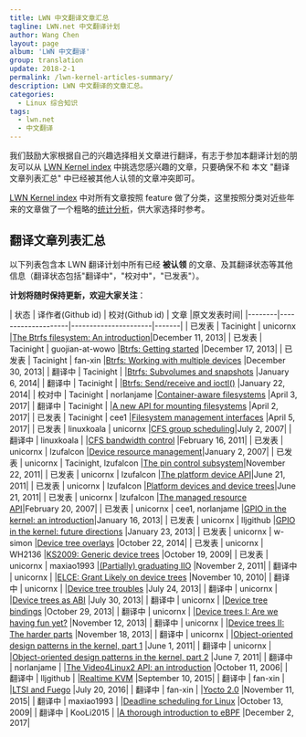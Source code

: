 ```yaml
---
title: LWN 中文翻译文章汇总
tagline: LWN.net 中文翻译计划
author: Wang Chen
layout: page
album: 'LWN 中文翻译'
group: translation
update: 2018-2-1
permalink: /lwn-kernel-articles-summary/
description: LWN 中文翻译的文章汇总。
categories:
  - Linux 综合知识
tags:
  - lwn.net
  - 中文翻译
---
```


我们鼓励大家根据自己的兴趣选择相关文章进行翻译，有志于参加本翻译计划的朋友可以从 [LWN Kernel index][2] 中挑选您感兴趣的文章，只要确保不和 本文 "翻译文章列表汇总" 中已经被其他人认领的文章冲突即可。

[LWN Kernel index][2] 中对所有文章按照 feature 做了分类，这里按照分类对近些年来的文章做了一个粗略的[统计分析](/lwn-kernel-articles-analysis)，供大家选择时参考。

## 翻译文章列表汇总

以下列表包含本 LWN 翻译计划中所有已经 **被认领** 的文章、及其翻译状态等其他信息（翻译状态包括"翻译中"，"校对中"，"已发表"）。

**计划将随时保持更新，欢迎大家关注**：

| 状态   | 译作者(Github id)  | 校对(Github id)    | 文章  |原文发表时间|
|--------|--------------------|----------------------|-------|
| 已发表 | Tacinight          | unicornx             |[The Btrfs filesystem: An introduction](/lwn-576276-the-btrfs-filesystem-an-introduction)|December 11, 2013|
| 已发表 | Tacinight          | guojian-at-wowo      |[Btrfs: Getting started](/lwn-577218-btrfs-getting-started/) |December 17, 2013|
| 已发表 | Tacinight          | fan-xin              |[Btrfs: Working with multiple devices](/lwn-577961-btrfs-working-with-multiple-devices) |December 30, 2013|
| 翻译中 | Tacinight          |                      |[Btrfs: Subvolumes and snapshots](https://lwn.net/Articles/579009/) |January 6, 2014|
| 翻译中 | Tacinight          |                      |[Btrfs: Send/receive and ioctl()](https://lwn.net/Articles/581558/) |January 22, 2014|
| 校对中 | Tacinight          | norlanjame           |[Container-aware filesystems](https://lwn.net/Articles/718639/) |April 3, 2017|
| 翻译中 | Tacinight          |                      |[A new API for mounting filesystems](https://lwn.net/Articles/718638/) |April 2, 2017|
| 已发表 | Tacinight          | cee1                 |[Filesystem management interfaces](/lwn-718803-filesystem-management-interfaces) |April 5, 2017|
| 已发表 | linuxkoala         | unicornx             |[CFS group scheduling](/lwn-240474-cfs-group-scheduling)|July 2, 2007|
| 翻译中 | linuxkoala         |                      |[CFS bandwidth control](https://lwn.net/Articles/428230/) |February 16, 2011|
| 已发表 | unicornx           | lzufalcon            |[Device resource management](/lwn-215996-device-resource-management)|January 2, 2007|
| 已发表 | unicornx           | Tacinight, lzufalcon |[The pin control subsystem](/lwn-468759-pincontrol-subsystem)|November 22, 2011|
| 已发表 | unicornx           | lzufalcon            |[The platform device API](/lwn-448499-platform-device-api)|June 21, 2011|
| 已发表 | unicornx           | lzufalcon            |[Platform devices and device trees](/lwn-448502-platform-devices-and-device-trees)|June 21, 2011|
| 已发表 | unicornx           | lzufalcon            |[The managed resource API](/lwn-222860-the-managed-resource-api)|February 20, 2007|
| 已发表 | unicornx           | cee1, norlanjame     |[GPIO in the kernel: an introduction](/lwn-532714-gpio-in-the-kernel)|January 16, 2013|
| 已发表 | unicornx           | lljgithub            |[GPIO in the kernel: future directions](/lwn-533632-gpio-in-the-kernel-future-directions) |January 23, 2013|
| 已发表 | unicornx           | w-simon              |[Device tree overlays](/lwn-616859-device-tree-overlays) |October 22, 2014|
| 已发表 | unicornx           | WH2136               |[KS2009: Generic device trees](/lwn-357487-generic-device-trees) |October 19, 2009|
| 已发表 | unicornx           | maxiao1993           |[(Partially) graduating IIO](/lwn-465358-graduating-iio) |November 2, 2011|
| 翻译中 | unicornx           |                      |[ELCE: Grant Likely on device trees](https://lwn.net/Articles/414016/) |November 10, 2010|
| 翻译中 | unicornx           |                      |[Device tree troubles](https://lwn.net/Articles/560523/) |July 24, 2013|
| 翻译中 | unicornx           |                      |[Device trees as ABI](https://lwn.net/Articles/561462/) |July 30, 2013|
| 翻译中 | unicornx           |                      |[Device tree bindings](https://lwn.net/Articles/572114/) |October 29, 2013|
| 翻译中 | unicornx           |                      |[Device trees I: Are we having fun yet?](https://lwn.net/Articles/572692/) |November 12, 2013|
| 翻译中 | unicornx           |                      |[Device trees II: The harder parts](https://lwn.net/Articles/573409/) |November 18, 2013|
| 翻译中 | unicornx           |                      |[Object-oriented design patterns in the kernel, part 1](https://lwn.net/Articles/444910/) |June 1, 2011|
| 翻译中 | unicornx           |                      |[Object-oriented design patterns in the kernel, part 2](https://lwn.net/Articles/446317/) |June 7, 2011|
| 翻译中 | norlanjame         |                      |[The Video4Linux2 API: an introduction](https://lwn.net/Articles/203924/) |October 11, 2006|
| 翻译中 | lljgithub          |                      |[Realtime KVM](https://lwn.net/Articles/656807/) |September 10, 2015|
| 翻译中 | fan-xin            |                      |[LTSI and Fuego](https://lwn.net/Articles/694880/) |July 20, 2016|
| 翻译中 | fan-xin            |                      |[Yocto 2.0](https://lwn.net/Articles/664073/) |November 11, 2015|
| 翻译中 | maxiao1993         |                      |[Deadline scheduling for Linux](https://lwn.net/Articles/356576/) |October 13, 2009|
| 翻译中 | KooLi2015          |                      |[A thorough introduction to eBPF](https://lwn.net/Articles/740157/) |December 2, 2017|





[1]: http://tinylab.org
[2]: https://lwn.net/Kernel/Index/
